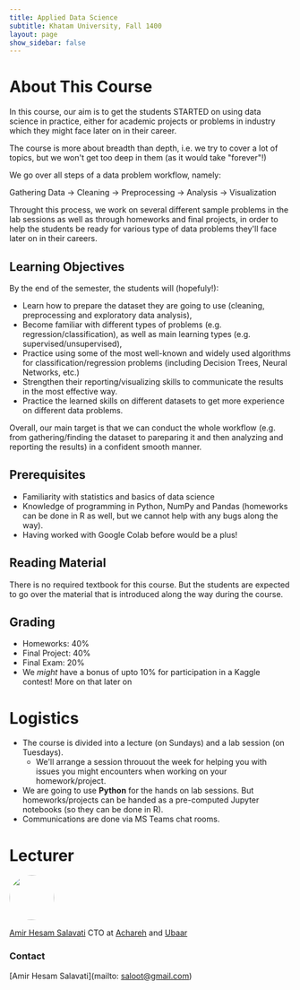 ```yaml
---
title: Applied Data Science
subtitle: Khatam University, Fall 1400
layout: page 
show_sidebar: false
---
```


# About This Course
In this course, our aim is to get the students STARTED on using data science in practice, either for academic projects or problems in industry which they might face later on in their career. 

The course is more about breadth than depth, i.e. we try to cover a lot of topics, but we won't get too deep in them (as it would take "forever"!)

We go over all steps of a data problem workflow, namely: 

Gathering Data → Cleaning → Preprocessing → Analysis → Visualization 

Throught this process, we work on several different sample problems in the lab sessions as well as through homeworks and final projects, in order to help the students be ready for various type of data problems they'll face later on in their careers.

## Learning Objectives
By the end of the semester, the students will (hopefuly!):

* Learn how to prepare the dataset they are going to use (cleaning, preprocessing and exploratory data analysis),
* Become familiar with different types of problems (e.g. regression/classification), as well as main learning types (e.g. supervised/unsupervised),
* Practice using some of the most well-known and widely used algorithms for classification/regression problems (including Decision Trees, Neural Networks, etc.)
* Strengthen their reporting/visualizing skills to communicate the results in the most effective way.
* Practice the learned skills on different datasets to get more experience on different data problems.

Overall, our main target is that we can conduct the whole workflow (e.g. from gathering/finding the dataset to pareparing it and then analyzing and reporting the results) in a confident smooth manner.

## Prerequisites
* Familiarity with statistics and basics of data science 
* Knowledge of programming in Python, NumPy and Pandas (homeworks can be done in R as well, but we cannot help with any bugs along the way).
* Having worked with Google Colab before would be a plus!

## Reading Material
There is no required textbook for this course. But the students are expected to go over the material that is introduced along the way during the course. 

## Grading 
* Homeworks: 40% 
* Final Project: 40%
* Final Exam: 20%
* We *might* have a bonus of upto 10% for participation in a Kaggle contest! More on that later on

# Logistics
* The course is divided into a lecture (on Sundays) and a lab session (on Tuesdays). 
  * We'll arrange a session throuout the week for helping you with issues you might encounters when working on your homework/project.
* We are going to use **Python** for the hands on lab sessions. But homeworks/projects can be handed as a pre-computed Jupyter notebooks (so they can be done in R).
* Communications are done via MS Teams chat rooms.


# Lecturer
<img src="http://saloot.negsam.ir/wp-content/uploads/2021/09/20210610_183220-lo.jpg" style="border-radius:50%;" height="80" width="auto">

[Amir Hesam Salavati](http://saloot.negsam.ir/)
CTO at [Achareh](https://achareh.ir) and [Ubaar](https://ubaar.ir)


### Contact
[Amir Hesam Salavati](mailto: saloot@gmail.com) <br>

